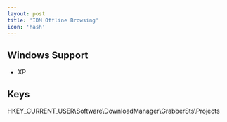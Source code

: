 ```yaml
---
layout: post
title: 'IDM Offline Browsing'
icon: 'hash'
---
```


## Windows Support

- XP



## Keys

HKEY_CURRENT_USER\Software\DownloadManager\GrabberSts\Projects

